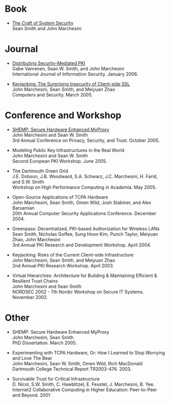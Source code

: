 # Book
- [The Craft of System Security](https://www.amazon.com/Craft-System-Security-Sean-Smith-ebook/dp/B004X1D2SY)  
  Sean Smith and John Marchesini

# Journal
- [Distributing Security-Mediated PKI](dsem/readme.md)  
  Gabe Vanrenen, Sean W. Smith, and John Marchesini  
  International Journal of Information Security. January 2006.  

- [Keyjacking: The Surprising Insecurity of Client-side SSL](keyjackingcs/readme.md)  
  John Marchesini, Sean Smith, and Meiyuan Zhao  
  Computers and Security. March 2005.  

# Conference and Workshop
- [SHEMP: Secure Hardware Enhanced MyProxy](shemppst/readme.md)  
  John Marchesini and Sean W. Smith  
  3rd Annual Conference on Privacy, Security, and Trust. October 2005.  

- Modeling Public Key Infrastructures in the Real World  
  John Marchesini and Sean W. Smith  
  Second European PKI Workshop. June 2005.  
  
- The Dartmouth Green Grid  
  J.E. Dobson, J.B. Woodward, S.A. Schwarz, J.C. Marchesini, H. Farid, and S.W. Smith  
  Workshop on High Performance Computing in Academia. May 2005.  
  
- Open-Source Applications of TCPA Hardware  
  John Marchesini, Sean Smith, Omen Wild, Josh Stabiner, and Alex Barsamian  
  20th Annual Computer Security Applications Conference. December 2004.  
  
- Greenpass: Decentralized, PKI-based Authorization for Wireless LANs  
  Sean Smith, Nicholas Goffee, Sung Hoon Kim, Punch Taylor, Meiyuan Zhao, John Marchesini  
  3rd Annual PKI Research and Development Workshop. April 2004.  
  
- Keyjacking: Risks of the Current Client-side Infrastructure  
  John Marchesini, Sean Smith, and Meiyuan Zhao  
  2nd Annual PKI Research Workshop. April 2003.  

- Virtual Hierarchies: Architecture for Building & Maintaining Efficient & Resilient Trust Chains  
  John Marchesini and Sean Smith  
  NORDSEC 2002 - 7th Nordic Workshop on Secure IT Systems. November 2002.  

# Other
- SHEMP: Secure Hardware Enhanced MyProxy  
  John Marchesini, Sean Smith  
  PhD Dissertation. March 2005.  
  
- Experimenting with TCPA Hardware, Or: How I Learned to Stop Worrying and Love The Bear  
  John Marchesini, Sean W. Smith, Omen Wild, Rich MacDonald  
  Dartmouth College Technical Report TR2003-476. 2003.  
  
- Survivable Trust for Critical Infrastructure  
  D. Nicol, S.W. Smith, C. Hawblitzel, E. Feustel, J. Marchesini, B. Yee.  
  Internet2 Collaborative Computing in Higher Education: Peer-to-Peer and Beyond. 2001  
